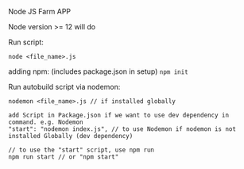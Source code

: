Node JS Farm APP

Node version >= 12 will do


Run script:

```node <file_name>.js```

adding npm: (includes package.json in setup)
```npm init```


Run autobuild script via nodemon:

```
nodemon <file_name>.js // if installed globally

add Script in Package.json if we want to use dev dependency in command. e.g. Nodemon
"start": "nodemon index.js", // to use Nodemon if nodemon is not installed Globally (dev dependency)

// to use the "start" script, use npm run 
npm run start // or "npm start"
```
